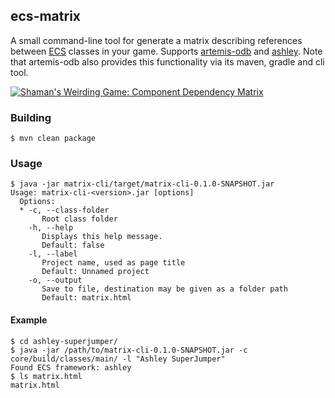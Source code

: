 ## ecs-matrix

A small command-line tool for generate a matrix describing references between [ECS][ecs] classes in your game.
Supports [artemis-odb][artemis] and [ashley][ashley]. Note that artemis-odb also provides this functionality
via its maven, gradle and cli tool.

  [ecs]: http://en.wikipedia.org/wiki/Entity_component_system
  [artemis]: https://github.com/junkdog/artemis-odb
  [ashley]: https://github.com/libgdx/ashley


[![Shaman's Weirding Game: Component Dependency Matrix](https://raw.githubusercontent.com/wiki/junkdog/artemis-odb/images/cdm.png)](http://junkdog.github.io/matrix.html)


### Building
```
$ mvn clean package
```

### Usage 

```
$ java -jar matrix-cli/target/matrix-cli-0.1.0-SNAPSHOT.jar 
Usage: matrix-cli-<version>.jar [options]
  Options:
  * -c, --class-folder
       Root class folder
    -h, --help
       Displays this help message.
       Default: false
    -l, --label
       Project name, used as page title
       Default: Unnamed project
    -o, --output
       Save to file, destination may be given as a folder path
       Default: matrix.html

```

#### Example
```
$ cd ashley-superjumper/
$ java -jar /path/to/matrix-cli-0.1.0-SNAPSHOT.jar -c core/build/classes/main/ -l "Ashley SuperJumper"
Found ECS framework: ashley
$ ls matrix.html 
matrix.html
```
